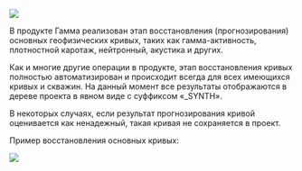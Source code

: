   
![](http://gamma-wellbore.com/wp-content/uploads/2023/02/image90.png)

В продукте Гамма реализован этап восстановления (прогнозирования) основных геофизических кривых, таких как гамма-активность, плотностной каротаж, нейтронный, акустика и других.

Как и многие другие операции в продукте, этап восстановления кривых полностью автоматизирован и происходит всегда для всех имеющихся кривых и скважин. На данный момент все результаты отображаются в дереве проекта в явном виде с суффиксом «_SYNTH».

В некоторых случаях, если результат прогнозирования кривой оценивается как ненадежный, такая кривая не сохраняется в проект.

Пример восстановления основных кривых:

![](http://gamma-wellbore.com/wp-content/uploads/2023/02/image91.png)